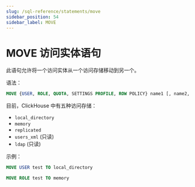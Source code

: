 ```yaml
---
slug: /sql-reference/statements/move
sidebar_position: 54
sidebar_label: MOVE
---
```



# MOVE 访问实体语句

此语句允许将一个访问实体从一个访问存储移动到另一个。

语法：

```sql
MOVE {USER, ROLE, QUOTA, SETTINGS PROFILE, ROW POLICY} name1 [, name2, ...] TO access_storage_type
```

目前，ClickHouse 中有五种访问存储：
 - `local_directory`
 - `memory`
 - `replicated`
 - `users_xml` (只读)
 - `ldap` (只读)

示例：

```sql
MOVE USER test TO local_directory
```

```sql
MOVE ROLE test TO memory
```

